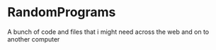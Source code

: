 # RandomPrograms
A bunch of code and files that i might need across the web and on to another computer
